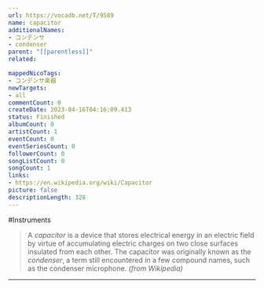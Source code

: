 ```yaml
---
url: https://vocadb.net/T/9589
name: capacitor
additionalNames: 
- コンデンサ
- condenser
parent: "[[parentless]]"
related:

mappedNicoTags:
- コンデンサ楽器
newTargets:
- all
commentCount: 0
createDate: 2023-04-16T04:16:09.413
status: Finished
albumCount: 0
artistCount: 1
eventCount: 0
eventSeriesCount: 0
followerCount: 0
songListCount: 0
songCount: 1
links: 
- https://en.wikipedia.org/wiki/Capacitor
picture: false
descriptionLength: 328
---
```


#Instruments

> A _capacitor_ is a device that stores electrical energy in an electric field by virtue of accumulating electric charges on two close surfaces insulated from each other. The capacitor was originally known as the _condenser_, a term still encountered in a few compound names, such as the condenser microphone. _(from Wikipedia)_

---

